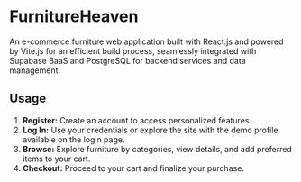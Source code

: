 # FurnitureHeaven

An e-commerce furniture web application built with React.js and powered by Vite.js for an efficient build process, seamlessly integrated with Supabase BaaS and PostgreSQL for backend services and data management.

## Usage

1. **Register:** Create an account to access personalized features.
2. **Log In:** Use your credentials or explore the site with the demo profile available on the login page.
3. **Browse:** Explore furniture by categories, view details, and add preferred items to your cart.
4. **Checkout:** Proceed to your cart and finalize your purchase.
